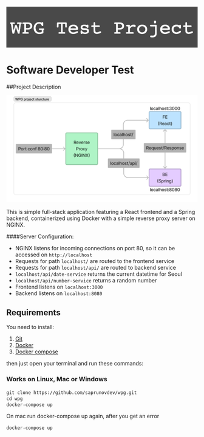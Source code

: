 ![WPG Test Project](WPG_Test_Project.png)

# Software Developer Test

##Project Description

![WPG Project Structure](WPG_project_structure.png)

This is simple full-stack application featuring a React frontend and a Spring backend, containerized using Docker with a simple reverse proxy server on NGINX.

####Server Configuration:

- NGINX listens for incoming connections on port 80, so it can be accessed on `http://localhost`
- Requests for path `localhost/` are routed to the frontend service
- Requests for path `localhost/api/` are routed to backend service
- `localhost/api/date-service` returns the current datetime for Seoul
- `localhost/api/number-service` returns a random number
- Frontend listens on `localhost:3000`
- Backend listens on `localhost:8080`

## Requirements

You need to install:

1. [Git](https://git-scm.com/downloads)
2. [Docker](https://docs.docker.com/get-docker/)
3. [Docker compose](https://docs.docker.com/compose/install/)

then just open your terminal and run these commands:

### Works on Linux, Mac or Windows

```
git clone https://github.com/saprunovdev/wpg.git
cd wpg
docker-compose up
```

On mac run docker-compose up again, after you get an error

```
docker-compose up
```
